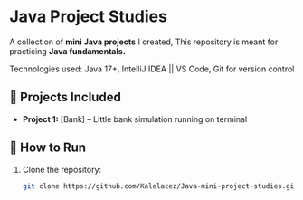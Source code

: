 # Java Project Studies

A collection of **mini Java projects** I created,
This repository is meant for practicing **Java fundamentals.**

Technologies used:
 Java 17+, IntelliJ IDEA || VS Code, Git for version control

## 📂 Projects Included
- **Project 1:** [Bank] – Little bank simulation running on terminal

## 🚀 How to Run
1. Clone the repository:
   ```bash
   git clone https://github.com/Kalelacez/Java-mini-project-studies.git
